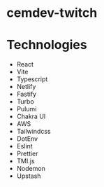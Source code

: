 # cemdev-twitch

# Technologies

- React
- Vite
- Typescript
- Netlify
- Fastify
- Turbo
- Pulumi
- Chakra UI
- AWS
- Tailwindcss
- DotEnv
- Eslint
- Prettier
- TMI.js
- Nodemon
- Upstash